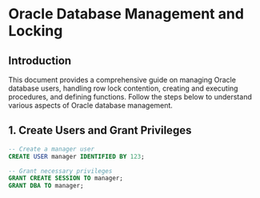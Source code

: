 # Oracle Database Management and Locking

## Introduction

This document provides a comprehensive guide on managing Oracle database users, handling row lock contention, creating and executing procedures, and defining functions. Follow the steps below to understand various aspects of Oracle database management.

## 1. Create Users and Grant Privileges

```sql
-- Create a manager user
CREATE USER manager IDENTIFIED BY 123;

-- Grant necessary privileges
GRANT CREATE SESSION TO manager;
GRANT DBA TO manager;
